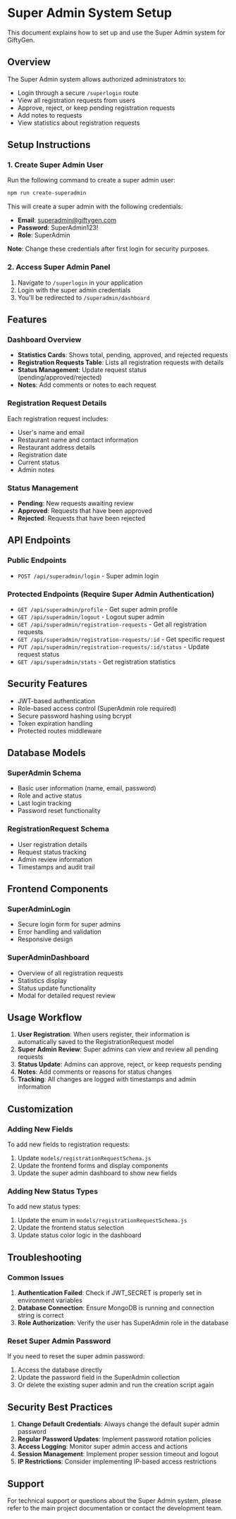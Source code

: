 # Super Admin System Setup

This document explains how to set up and use the Super Admin system for GiftyGen.

## Overview

The Super Admin system allows authorized administrators to:

- Login through a secure `/superlogin` route
- View all registration requests from users
- Approve, reject, or keep pending registration requests
- Add notes to requests
- View statistics about registration requests

## Setup Instructions

### 1. Create Super Admin User

Run the following command to create a super admin user:

```bash
npm run create-superadmin
```

This will create a super admin with the following credentials:

- **Email**: superadmin@giftygen.com
- **Password**: SuperAdmin123!
- **Role**: SuperAdmin

**Note**: Change these credentials after first login for security purposes.

### 2. Access Super Admin Panel

1. Navigate to `/superlogin` in your application
2. Login with the super admin credentials
3. You'll be redirected to `/superadmin/dashboard`

## Features

### Dashboard Overview

- **Statistics Cards**: Shows total, pending, approved, and rejected requests
- **Registration Requests Table**: Lists all registration requests with details
- **Status Management**: Update request status (pending/approved/rejected)
- **Notes**: Add comments or notes to each request

### Registration Request Details

Each registration request includes:

- User's name and email
- Restaurant name and contact information
- Restaurant address details
- Registration date
- Current status
- Admin notes

### Status Management

- **Pending**: New requests awaiting review
- **Approved**: Requests that have been approved
- **Rejected**: Requests that have been rejected

## API Endpoints

### Public Endpoints

- `POST /api/superadmin/login` - Super admin login

### Protected Endpoints (Require Super Admin Authentication)

- `GET /api/superadmin/profile` - Get super admin profile
- `GET /api/superadmin/logout` - Logout super admin
- `GET /api/superadmin/registration-requests` - Get all registration requests
- `GET /api/superadmin/registration-requests/:id` - Get specific request
- `PUT /api/superadmin/registration-requests/:id/status` - Update request status
- `GET /api/superadmin/stats` - Get registration statistics

## Security Features

- JWT-based authentication
- Role-based access control (SuperAdmin role required)
- Secure password hashing using bcrypt
- Token expiration handling
- Protected routes middleware

## Database Models

### SuperAdmin Schema

- Basic user information (name, email, password)
- Role and active status
- Last login tracking
- Password reset functionality

### RegistrationRequest Schema

- User registration details
- Request status tracking
- Admin review information
- Timestamps and audit trail

## Frontend Components

### SuperAdminLogin

- Secure login form for super admins
- Error handling and validation
- Responsive design

### SuperAdminDashboard

- Overview of all registration requests
- Statistics display
- Status update functionality
- Modal for detailed request review

## Usage Workflow

1. **User Registration**: When users register, their information is automatically saved to the RegistrationRequest model
2. **Super Admin Review**: Super admins can view and review all pending requests
3. **Status Update**: Admins can approve, reject, or keep requests pending
4. **Notes**: Add comments or reasons for status changes
5. **Tracking**: All changes are logged with timestamps and admin information

## Customization

### Adding New Fields

To add new fields to registration requests:

1. Update `models/registrationRequestSchema.js`
2. Update the frontend forms and display components
3. Update the super admin dashboard to show new fields

### Adding New Status Types

To add new status types:

1. Update the enum in `models/registrationRequestSchema.js`
2. Update the frontend status selection
3. Update status color logic in the dashboard

## Troubleshooting

### Common Issues

1. **Authentication Failed**: Check if JWT_SECRET is properly set in environment variables
2. **Database Connection**: Ensure MongoDB is running and connection string is correct
3. **Role Authorization**: Verify the user has SuperAdmin role in the database

### Reset Super Admin Password

If you need to reset the super admin password:

1. Access the database directly
2. Update the password field in the SuperAdmin collection
3. Or delete the existing super admin and run the creation script again

## Security Best Practices

1. **Change Default Credentials**: Always change the default super admin password
2. **Regular Password Updates**: Implement password rotation policies
3. **Access Logging**: Monitor super admin access and actions
4. **Session Management**: Implement proper session timeout and logout
5. **IP Restrictions**: Consider implementing IP-based access restrictions

## Support

For technical support or questions about the Super Admin system, please refer to the main project documentation or contact the development team.
